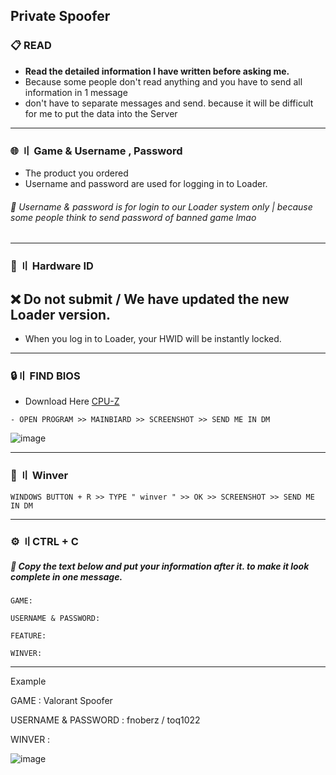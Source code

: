 ## Private Spoofer


### 📋 READ 


- **Read the detailed information I have written before asking me.**
- Because some people don't read anything and you have to send all information in 1 message
- don't have to separate messages and send. because it will be difficult for me to put the data into the Server


---

### 🌐 〢 Game & Username , Password

- The product you ordered
- Username and password are used for logging in to Loader.
###### 🛑 Username & password is for login to our Loader system only | because some people think to send password of banned game lmao
---


### 🔎 〢 Hardware ID 

## ❌ Do not submit / We have updated the new Loader version.

- When you log in to Loader, your HWID will be instantly locked.
---


### 🔒〢 FIND BIOS 

- Download Here [CPU-Z](https://www.cpuid.com/softwares/cpu-z.html)
```sh-session
- OPEN PROGRAM >> MAINBIARD >> SCREENSHOT >> SEND ME IN DM
```

![image](https://user-images.githubusercontent.com/94861415/183123379-8db70c40-e242-42d1-a78c-a54a6e01fb3f.png)

---



### 📁 〢 Winver
```sh-session
WINDOWS BUTTON + R >> TYPE " winver " >> OK >> SCREENSHOT >> SEND ME IN DM
```

---

### ⚙ 〢CTRL + C 
##### 🛑 Copy the text below and put your information after it. to make it look complete in one message.

```
GAME: 

USERNAME & PASSWORD: 

FEATURE: 

WINVER: 
```
---

 
Example 

GAME : Valorant Spoofer

USERNAME & PASSWORD : fnoberz / toq1022  

WINVER :
  
  ![image](https://user-images.githubusercontent.com/94861415/182467564-d2b46cb3-930e-4428-90b5-467533a5377d.png)


  
